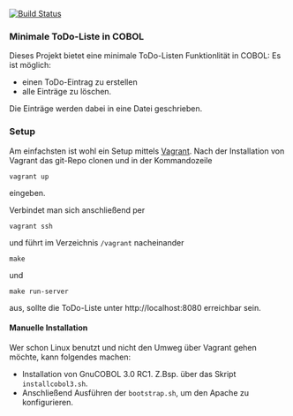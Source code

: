 [![Build Status](https://api.travis-ci.org/FrankR85/ToDoListe.svg?branch=master)](https://travis-ci.org/FrankR85/ToDoListe)

### Minimale ToDo-Liste in COBOL
Dieses Projekt bietet eine minimale ToDo-Listen Funktionlität in COBOL:
Es ist möglich:
 * einen ToDo-Eintrag zu erstellen
 * alle Einträge zu löschen.

Die Einträge werden dabei in eine Datei geschrieben.

### Setup
Am einfachsten ist wohl ein Setup mittels [Vagrant](https://www.vagrantup.com/).
Nach der Installation von Vagrant das git-Repo clonen und in der Kommandozeile
```
vagrant up
```
eingeben.

Verbindet man sich anschließend per
```
vagrant ssh
```
und führt im Verzeichnis ```/vagrant``` nacheinander
```
make
```
und
```
make run-server
```
aus, sollte die ToDo-Liste unter http://localhost:8080 erreichbar sein.

#### Manuelle Installation
Wer schon Linux benutzt und nicht den Umweg über Vagrant gehen möchte, kann folgendes machen:
 * Installation von GnuCOBOL 3.0 RC1. Z.Bsp. über das Skript ```installcobol3.sh```.
 * Anschließend Ausführen der ```bootstrap.sh```, um den Apache zu konfigurieren.

